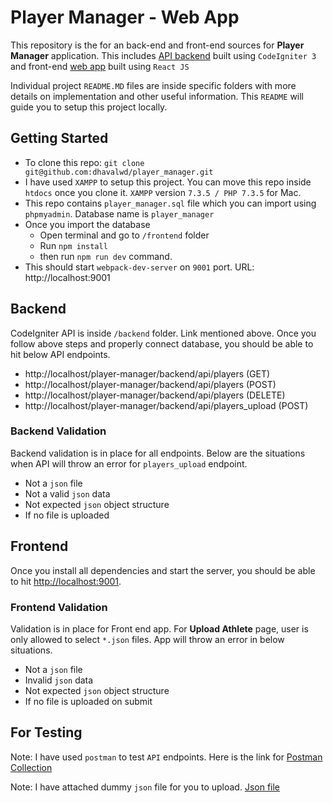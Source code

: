 # Player Manager - Web App

This repository is the for an back-end and front-end sources for **Player Manager** application. This includes [API backend](/backend) built using `CodeIgniter 3` and front-end [web app](/frontend) built using `React JS`

Individual project `README.MD` files are inside specific folders with more details on implementation and other useful information. This `README` will guide you to setup this project locally.

## Getting Started

- To clone this repo: `git clone git@github.com:dhavalwd/player_manager.git`
- I have used `XAMPP` to setup this project. You can move this repo inside `htdocs` once you clone it. `XAMPP` version `7.3.5 / PHP 7.3.5` for Mac.
- This repo contains `player_manager.sql` file which you can import using `phpmyadmin`. Database name is `player_manager`
- Once you import the database
  - Open terminal and go to `/frontend` folder
  - Run `npm install`
  - then run `npm run dev` command.
- This should start `webpack-dev-server` on `9001` port. URL: http://localhost:9001

## Backend

CodeIgniter API is inside `/backend` folder. Link mentioned above. Once you follow above steps and properly connect database, you should be able to hit below API endpoints.

- http://localhost/player-manager/backend/api/players (GET)
- http://localhost/player-manager/backend/api/players (POST)
- http://localhost/player-manager/backend/api/players (DELETE)
- http://localhost/player-manager/backend/api/players_upload (POST)

### Backend Validation

Backend validation is in place for all endpoints. Below are the situations when API will throw an error for `players_upload` endpoint.

- Not a `json` file
- Not a valid `json` data
- Not expected `json` object structure
- If no file is uploaded

## Frontend

Once you install all dependencies and start the server, you should be able to hit [http://localhost:9001](http://localhost:9001).

### Frontend Validation

Validation is in place for Front end app. For **Upload Athlete** page, user is only allowed to select `*.json` files. App will throw an error in below situations.

- Not a `json` file
- Invalid `json` data
- Not expected `json` object structure
- If no file is uploaded on submit

## For Testing

Note: I have used `postman` to test `API` endpoints. Here is the link for [Postman Collection](https://www.getpostman.com/collections/9904727377b2f6f79b5b)

Note: I have attached dummy `json` file for you to upload. [Json file](/players.json)
